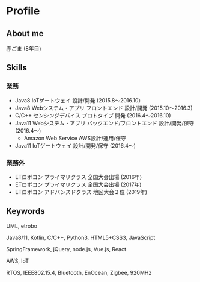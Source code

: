 # Profile

## About me
赤ごま (8年目)

## Skills

### 業務
- Java8 IoTゲートウェイ 設計/開発 (2015.8〜2016.10）
- Java8 Webシステム・アプリ フロントエンド 設計/開発 (2015.10〜2016.3)
- C/C++ センシングデバイス プロトタイプ 開発 (2016.4〜2016.10)
- Java11 Webシステム・アプリ バックエンド/フロントエンド 設計/開発/保守 (2016.4〜)
  - Amazon Web Service AWS設計/運用/保守
- Java11 IoTゲートウェイ 設計/開発/保守 (2016.4〜)

### 業務外
- ETロボコン プライマリクラス 全国大会出場 (2016年)
- ETロボコン プライマリクラス 全国大会出場 (2017年)
- ETロボコン アドバンスドクラス 地区大会２位 (2019年)

## Keywords
UML, etrobo

Java8/11, Kotlin, C/C++, Python3, HTML5+CSS3, JavaScript

SpringFramework, jQuery, node.js, Vue.js, React

AWS, IoT

RTOS, IEEE802.15.4, Bluetooth, EnOcean, Zigbee, 920MHz

<!---
akagoma/akagoma is a ✨ special ✨ repository because its `README.md` (this file) appears on your GitHub profile.
You can click the Preview link to take a look at your changes.
--->
